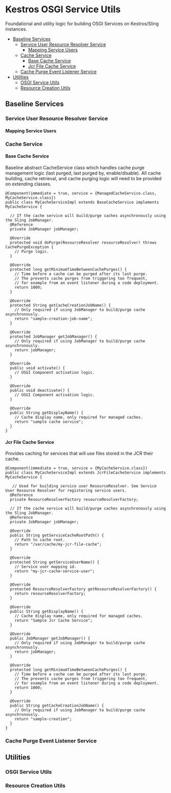 # Kestros OSGI Service Utils
Foundational and utility logic for building OSGI Services on Kestros/Sling instances.

- [Baseline Services](#baseline-services)
  * [Service User Resource Resolver Service](#service-user-resource-resolver-service)
    + [Mapping Service Users](#mapping-service-users)
  * [Cache Service](#cache-service)
    + [Base Cache Service](#base-cache-service)
    + [Jcr File Cache Service](#jcr-file-cache-service)
    <!-- + [Managed Cache Service](#managed-cache-service) -->
  * [Cache Purge Event Listener Service](#cache-purge-event-listener-service)
- [Utilities](#utilities)
  * [OSGI Service Utils](#osgi-service-utils)
  * [Resource Creation Utils](#resource-creation-utils)


## Baseline Services
### Service User Resource Resolver Service
#### Mapping Service Users
### Cache Service
#### Base Cache Service
Baseline abstract CacheService class which handles cache purge management logic (last purged, last purged by, enable/disable).  All cache building, cache retrieval, and cache purging logic will need to be provided on extending classes.

```
@Component(immediate = true, service = {ManagedCacheService.class, MyCacheService.class})
public class MyCacheServiceImpl extends BaseCacheService implements MyCacheService {
   
  // If the cache service will build/purge caches asynchronously using the Sling JobManager. 
  @Reference
  private JobManager jobManager;

  @Override
  protected void doPurge(ResourceResolver resourceResolver) throws CachePurgeException {
    // Purge logic.
  }

  @Override
  protected long getMinimumTimeBetweenCachePurges() {
    // Time before a cache can be purged after its last purge. 
    // The prevents cache purges from triggering too frequent, 
    // for example from an event listener during a code deployment.
    return 1000;
  }

  @Override
  protected String getCacheCreationJobName() {
    // Only required if using JobManager to build/purge cache asynchronously.
    return "sample-creation-job-name";
  }

  @Override
  protected JobManager getJobManager() {
    // Only required if using JobManager to build/purge cache asynchronously.
    return jobManager;
  }

  @Override
  public void activate() {
    // OSGI Component activation logic.
  }

  @Override
  public void deactivate() {
    // OSGI Component activation logic.
  }

  @Override
  public String getDisplayName() {
    // Cache display name, only required for managed caches.
    return "sample cache service";
  }
}
```
#### Jcr File Cache Service
Provides caching for services that will use files stored in the JCR their cache.

```
@Component(immediate = true, service = {MyCacheService.class})
public class MyCacheServiceImpl extends JcrFileCacheService implements MyCacheService {

   // Used for building service user ResourceResolver. See Service User Resource Resolver for registering service users.
  @Reference
  private ResourceResolverFactory resourceResolverFactory;

  // If the cache service will build/purge caches asynchronously using the Sling JobManager.
  @Reference
  private JobManager jobManager;

  @Override
  public String getServiceCacheRootPath() {
    // Path to cache root.
    return "/var/cache/my-jcr-file-cache";
  }

  @Override
  protected String getServiceUserName() {
    // Service user mapping id.
    return "my-jcr-cache-service-user";
  }

  @Override
  protected ResourceResolverFactory getResourceResolverFactory() {
    return resourceResolverFactory;
  }

  @Override
  public String getDisplayName() {
    // Cache display name, only required for managed caches.
    return "Sample Jcr Cache Service";
  }

  @Override
  public JobManager getJobManager() {
    // Only required if using JobManager to build/purge cache asynchronously.
    return jobManager;
  }

  @Override
  protected long getMinimumTimeBetweenCachePurges() {
    // Time before a cache can be purged after its last purge. 
    // The prevents cache purges from triggering too frequent, 
    // for example from an event listener during a code deployment.
    return 1000;
  }

  @Override
  public String getCacheCreationJobName() {
    // Only required if using JobManager to build/purge cache asynchronously.
    return "sample-creation";
  }
}
```


<!-- 
#### Managed Cache Service
A cache services can be managed from the Kestros UI by registering it as a `ManagedCacheService` component.
```
@Component(immediate = true, service = {ManagedCacheService.class, MyCacheService.class})
public class MyCacheServiceImpl extends JcrFileCacheService implements MyCacheService {
}
```
--> 
### Cache Purge Event Listener Service

## Utilities
### OSGI Service Utils
### Resource Creation Utils
